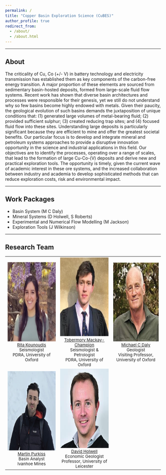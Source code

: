 ```yaml
---
permalink: /
title: "Copper Basin Exploration Science (CuBES)"
author_profile: true
redirect_from: 
  - /about/
  - /about.html
---
```


---
## About
The criticality of Cu, Co (+/- V) in battery technology and electricity transmission has established them as key components of the carbon-free energy transition. A major proportion of these elements are sourced from sedimentary basin-hosted deposits, formed from large-scale fluid flow systems. Recent work has shown that diverse basin architectures and processes were responsible for their genesis, yet we still do not understand why so few basins become highly endowed with metals. Given their paucity, the geological evolution of such basins demands the juxtaposition of unique conditions that: (1) generated large volumes of metal-bearing fluid; (2) provided sufficient sulphur; (3) created reducing trap sites; and (4) focused fluid flow into these sites. Understanding large deposits is particularly significant because they are efficient to mine and offer the greatest societal benefits.
Our particular focus is to develop and integrate mineral and petroleum systems approaches to provide a disruptive innovation opportunity in the science and industrial applications in this field. Our objectives are to identify the processes, operating over a range of scales, that lead to the formation of large Cu-Co-(V) deposits and derive new and practical exploration tools. The opportunity is timely, given the current wave of academic interest in these ore systems, and the increased collaboration between industry and academia to develop sophisticated methods that can reduce exploration costs, risk and environmental impact.

---
## Work Packages
- Basin System (M C Daly)
- Mineral Systems (D Holwell, S Roberts)
- Experimental and Numerical Flow Modelling (M Jackson)
- Exploration Tools (J Wilkinson)

---
## Research Team
<table style="width:100%; text-align:center; font-size: 95%;">
  <tr>
    <td>
      <img src="images/profiles/RitaK.png" alt="Rita Kounoudis" width="256" height="256"><br>
      <a href="https://rita-seismo.github.io">Rita Kounoudis</a><br>
      Seismologist<br>
      PDRA, University of Oxford
    </td>
    <td>
      <img src="images/profiles/TMC.png" alt="Tobermory Mackay-Champion" width="256" height="256"><br>
      <a href="https://tmackay-champion.github.io">Tobermory Mackay-Champion</a><br>
      Seismologist & Petrologist<br>
      PDRA, University of Oxford
    </td>
    <td>
       <img src="images/profiles/MDaly.png" alt="Michael C Daly" width="256" height="256"><br>
      <a href="https://michaelcdaly.weebly.com/">Michael C Daly</a><br>
      Geologist<br>
      Visiting Professor, University of Oxford
    </td>
  </tr>
  <tr>
    <td>
      <img src="images/profiles/MPurkiss.png" alt="Martin Purkiss" width="256" height="256"><br>
      <a href="https://uk.linkedin.com/in/martin-purkiss">Martin Purkiss</a><br>
      Basin Analyst<br>
      Ivanhoe Mines
    </td>
    <td>
      <img src="images/profiles/DHolwell.jpg" alt="David Holwell" width="256" height="256"><br>
      <a href="https://le.ac.uk/people/david-holwell">David Holwell</a><br>
      Economic Geologist<br>
      Professor, University of Leicester
    </td>
    <td></td>
  </tr>
</table>

